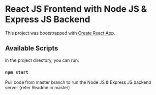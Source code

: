 # React JS Frontend with Node JS & Express JS Backend

This project was bootstrapped with [Create React App](https://github.com/facebook/create-react-app).

## Available Scripts

In the project directory, you can run:

### `npm start`

Pull code from master branch to run the Node JS & Express JS backend server (refer Readme in master)
